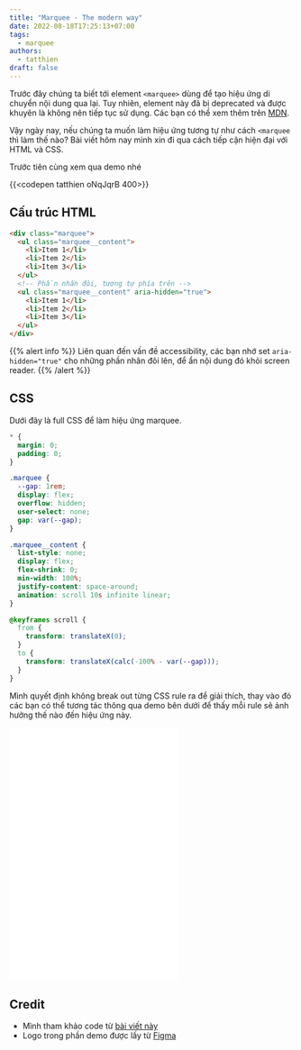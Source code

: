 ```yaml
---
title: "Marquee - The modern way"
date: 2022-08-18T17:25:13+07:00
tags:
  - marquee
authors:
  - tatthien
draft: false
---
```


Trước đây chúng ta biết tới element `<marquee>` dùng để tạo hiệu ứng di chuyển nội dung qua lại. Tuy nhiên, element này đã bị deprecated và được khuyên là không nên tiếp tục sử dụng. Các bạn có thể xem thêm trên [MDN](https://developer.mozilla.org/en-US/docs/Web/HTML/Element/marquee).

Vậy ngày nay, nếu chúng ta muốn làm hiệu ứng tương tự như cách `<marquee` thì làm thế nào? Bài viết hôm nay mình xin đi qua cách tiếp cận hiện đại với HTML và CSS.

Trước tiên cùng xem qua demo nhé

{{<codepen tatthien oNqJqrB 400>}}

## Cấu trúc HTML

```html
<div class="marquee">
  <ul class="marquee__content">
    <li>Item 1</li>
    <li>Item 2</li>
    <li>Item 3</li>
  </ul>
  <!-- Phần nhân đôi, tương tự phía trên -->
  <ul class="marquee__content" aria-hidden="true">
    <li>Item 1</li>
    <li>Item 2</li>
    <li>Item 3</li>
  </ul>
</div>
```

{{% alert info %}}
Liên quan đến vấn đề accessibility, các bạn nhớ set `aria-hidden="true"` cho những phần nhân đôi lên, để ẩn nội dung đó khỏi screen reader.
{{% /alert %}}

## CSS

Dưới đây là full CSS để làm hiệu ứng marquee.

```css
* {
  margin: 0;
  padding: 0;
}

.marquee {
  --gap: 1rem;
  display: flex;
  overflow: hidden;
  user-select: none;
  gap: var(--gap);
}

.marquee__content {
  list-style: none;
  display: flex;
  flex-shrink: 0;
  min-width: 100%;
  justify-content: space-around;
  animation: scroll 10s infinite linear;
}

@keyframes scroll {
  from {
    transform: translateX(0);
  }
  to {
    transform: translateX(calc(-100% - var(--gap)));
  }
}
```

Mình quyết định không break out từng CSS rule ra để giải thích, thay vào đó các bạn có thể tương tác thông qua demo bên dưới để thấy mỗi rule sẽ ảnh hưởng thế nào đến hiệu ứng này.

<iframe src="/sandbox/marquee-the-modern-way.html" class="w-full" frameborder="0" height="450"></iframe>

## Credit

- Mình tham khảo code từ [bài viết này](https://ryanmulligan.dev/blog/css-marquee/)
- Logo trong phần demo được lấy từ [Figma](https://www.figma.com/community/file/776004440443044051)
